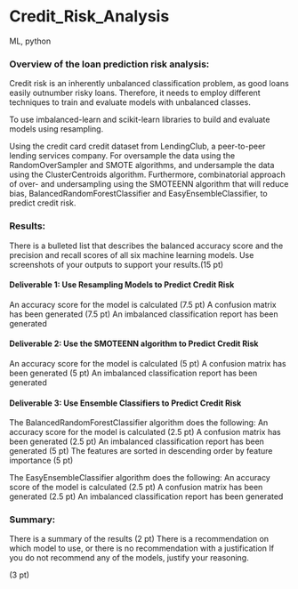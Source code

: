 # Credit_Risk_Analysis
ML, python

### Overview of the loan prediction risk analysis:

Credit risk is an inherently unbalanced classification problem, as good loans easily outnumber risky loans. Therefore, it needs to employ different techniques to train and evaluate models with unbalanced classes. 

To use imbalanced-learn and scikit-learn libraries to build and evaluate models using resampling.

Using the credit card credit dataset from LendingClub, a peer-to-peer lending services company. For oversample the data using the RandomOverSampler and SMOTE algorithms, and undersample the data using the ClusterCentroids algorithm. Furthermore, combinatorial approach of over- and undersampling using the SMOTEENN algorithm that will reduce bias, BalancedRandomForestClassifier and EasyEnsembleClassifier, to predict credit risk. 


### Results:

There is a bulleted list that describes the balanced accuracy score and the precision and recall scores of all six machine learning models. Use screenshots of your outputs to support your results.(15 pt)

#### Deliverable 1: Use Resampling Models to Predict Credit Risk

An accuracy score for the model is calculated (7.5 pt)
A confusion matrix has been generated (7.5 pt)
An imbalanced classification report has been generated

#### Deliverable 2: Use the SMOTEENN algorithm to Predict Credit Risk

An accuracy score for the model is calculated (5 pt)
A confusion matrix has been generated (5 pt)
An imbalanced classification report has been generated 

#### Deliverable 3: Use Ensemble Classifiers to Predict Credit Risk

The BalancedRandomForestClassifier algorithm does the following:
An accuracy score for the model is calculated (2.5 pt)
A confusion matrix has been generated (2.5 pt)
An imbalanced classification report has been generated (5 pt)
The features are sorted in descending order by feature importance (5 pt)

The EasyEnsembleClassifier algorithm does the following:
An accuracy score of the model is calculated (2.5 pt)
A confusion matrix has been generated (2.5 pt)
An imbalanced classification report has been generated 





### Summary:

There is a summary of the results (2 pt)
There is a recommendation on which model to use, or there is no recommendation with a justification If you do not recommend any of the models, justify your reasoning.

(3 pt)
